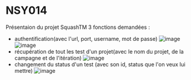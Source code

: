 # NSY014
Présentaion du projet SquashTM
3 fonctions demandées :
- authentification(avec l'url, port, username, mot de passe)
![image](https://user-images.githubusercontent.com/64422797/173932593-87236622-f067-48c7-906e-176ef3ad7989.png)
![image](https://user-images.githubusercontent.com/64422797/173932661-58b0855f-b3eb-4101-a142-1bd1c185a0a9.png)
- récupération de tout les test d'un projet(avec le nom du projet, de la campagne et de l'itération)
![image](https://user-images.githubusercontent.com/64422797/173932726-4e393a51-dd15-4ea4-86b8-4aa9a834c9d5.png)
- changement du status d'un test (avec son id, status que l'on veux lui mettre)
![image](https://user-images.githubusercontent.com/64422797/173932766-01082885-5e9d-441f-b337-802442e79e22.png)

